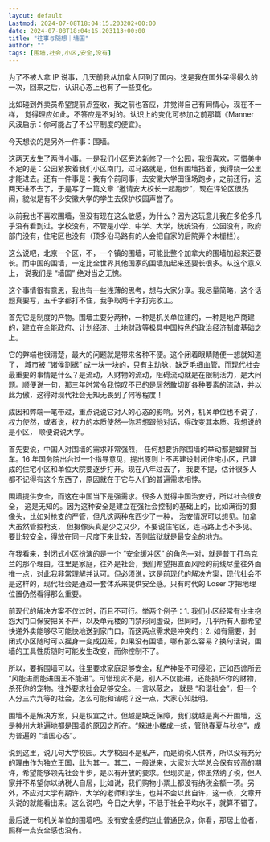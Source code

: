 ```yaml
---
layout: default
Lastmod: 2024-07-08T18:04:15.203202+00:00
date: 2024-07-08T18:04:15.203113+00:00
title: "往事与随想｜墙国"
author: ""
tags: [围墙,社会,小区,安全,没有]
---
```


为了不被人拿 IP 说事，几天前我从加拿大回到了国内。这是我在国外呆得最久的一次，回来之后，认识心态上也有了一些变化。

比如碰到外卖员希望提前点签收，我之前也答应，并觉得自己有同情心，现在不一样， 觉得理应如此，不答应是不对的。认识上的变化可参加之前那篇《Manner 风波启示：你可能占了不公平制度的便宜》。

今天想说的是另外一件事：围墙。

这两天发生了两件小事。一是我们小区旁边新修了一个公园，我很喜欢，可惜美中不足的是：公园紧挨着我们小区南门，过马路就是，但有围墙挡着，我得绕一公里才能进去。还有一件事是：我有个前同事，去安徽大学田径场跑步，之前还行，这两天进不去了，于是写了一篇文章 “邀请安大校长一起跑步”，现在评论区很热闹，貌似是有不少安徽大学的学生去保护校园声誉了。

以前我也不喜欢围墙，但没有现在这么敏感，为什么？因为这玩意儿我在多伦多几乎没有看到过。学校没有，不管是小学、中学、大学，统统没有，公园没有，政府部门没有，住宅区也没有（顶多沿马路有的人会把自家的后院弄个木栅栏）。

这么说吧，北京一个区，不，一个镇的围墙，可能比整个加拿大的围墙加起来还要长。而中国的围墙，一定比全世界其他国家的围墙加起来还要长很多。从这个意义上， 说我们是 “墙国” 绝对当之无愧。

这个事情很有意思，我也有一些浅薄的思考，想与大家分享。我尽量简略，这个话题真要写，五千字都打不住，我争取两千字打完收工。

首先它是制度的产物。围墙主要分两种，一种是机关单位建的，一种是地产商建的，建立在全能政府、计划经济、土地财政等极具中国特色的政治经济制度基础之上。

它的弊端也很清楚，最大的问题就是带来各种不便。这个闭着眼睛随便一想就知道了， 城市被 “诸侯割据” 成一块一块的，只有主动脉，缺乏毛细血管。而现代社会最重要的事情是什么？是流动，人财物的流动，阻碍流动就是在限制活力，是大问题。顺便说一句，那三年时常令我惊叹不已的是居然敢切断各种要素的流动，并以此为傲，这得对现代社会无知无畏到了何等程度！

成因和弊端一笔带过，重点说说它对人的心态的影响。另外，机关单位也不说了，权力使然，或者说，权力的本质使然—你若想跟他对话，得改变其本质。我想说的是小区， 顺便说说大学。

首先要说，中国人对围墙的需求非常强烈， 任何想要拆除围墙的举动都是螳臂当车。16 年国务院出台过一个指导意见，提出原则上不再建设封闭住宅小区，已建成的住宅小区和单位大院要逐步打开。现在八年过去了， 我要不提，估计很多人都不记得有这个东西了，原因就在于它与人们的普遍需求相悖。

围墙提供安全，而这在中国当下是强需求。很多人觉得中国治安好，所以社会很安全， 这是无知的。因为这种安全是建立在强社会控制的基础上的，比如满街的摄像头，比如对枪支的严管，但凡这两种东西少了一种， 治安情况可以想见。加拿大虽然管控枪支， 但摄像头真是少之又少，不要说住宅区，连马路上也不多见。要比较安全，得放在同一尺度下来比较，否则监狱就是最安全的地方。

在我看来，封闭式小区扮演的是一个 “安全缓冲区” 的角色—对，就是普丁打乌克兰的那个理由。往里是家庭，往外是社会，我们希望把直面风险的前线尽量往外面推一点，对此我非常理解并认可。但必须说，这是前现代的解决方案，现代社会不是这样的，现代社会是通过一套体系来提供安全感。只有时代的 Loser 才把地理位置仍然看得那么重要。

前现代的解决方案不仅过时，而且不可行。举两个例子：1. 我们小区经常有业主抱怨大门口保安把关不严，以及单元楼的门禁形同虚设，但同时，几乎所有人都希望快递外卖能够尽可能快地送到家门口，而这两点需求是冲突的；2. 如有需要，封闭式小区随时可以摇身一变成囚笼，如果没有围墙，哪有那么容易？换句话说，围墙的工具性质随时可能发生改变，而你控制不了。

所以，要拆围墙可以，往里要求家庭足够安全，私产神圣不可侵犯，正如西谚所云 “风能进雨能进国王不能进”。可惜现实不是，别人不仅能进，还能损坏你的财物，杀死你的宠物。往外要求社会足够安全。一言以蔽之， 就是 “和谐社会”，但一个人分三六九等的社会，怎么可能和谐呢？这一点，大家心知肚明。

围墙不是解决方案，只是权宜之计。但越是缺乏保障，我们就越是离不开围墙，这是神州大地遍地都是围墙的原因之所在。“躲进小楼成一统，管他春夏与秋冬”，成为普遍的 “墙国心态”。

说到这里，说几句大学校园。大学校园不是私产，而是纳税人供养，所以没有充分的理由作为独立王国，此为其一。其二，一般说来，大家对大学总会保有较高的期许，希望能够领先社会半步，是以有开放的要求。但现实是，你虽然纳了税，但人家并不希望你以纳税人自居，比如说，我们购物小票上都没有纳税金额一项。另外，不应对大学有期许，大学的老师和学生，也并不会以此自许，这一点，文章开头说的就能看出来。这么说吧，今日之大学，不低于社会平均水平，就算不错了。

最后说一句机关单位的围墙吧。没有安全感的岂止普通民众，你看，那居上位者，照样一点安全感也没有。

